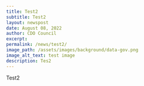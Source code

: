 ```yaml
---
title: Test2
subtitle: Test2
layout: newspost
date: August 08, 2022
author: CDO Council
excerpt: 
permalink: /news/test2/
image_path: /assets/images/background/data-gov.png
image_alt_text: test image
description: Tes2 
---
```

Test2